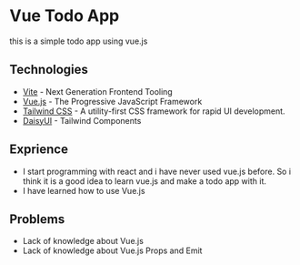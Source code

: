 # Vue Todo App
this is a simple todo app using vue.js

## Technologies
- [Vite](https://vitejs.dev/) - Next Generation Frontend Tooling
- [Vue.js](https://vuejs.org/) - The Progressive JavaScript Framework
- [Tailwind CSS](https://tailwindcss.com/) - A utility-first CSS framework for rapid UI development.
- [DaisyUI](https://daisyui.com/) - Tailwind Components

## Exprience
- I start programming with react and i have never used vue.js before. So i think it is a good idea to learn vue.js and make a todo app with it.
- I have learned how to use Vue.js

## Problems
- Lack of knowledge about Vue.js
- Lack of knowledge about Vue.js Props and Emit
